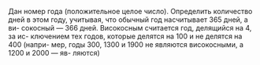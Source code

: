  Дан номер года (положительное целое число). Определить количество
 дней в этом году, учитывая, что обычный год насчитывает 365 дней, а ви-
 сокосный — 366 дней. Високосным считается год, делящийся на 4, за ис-
 ключением тех годов, которые делятся на 100 и не делятся на 400 (напри-
 мер, годы 300, 1300 и 1900 не являются високосными, а 1200 и 2000 — яв-
 ляются)
